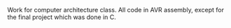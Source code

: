 Work for computer architecture class. All code in AVR assembly, except for the final project which was done in C.
